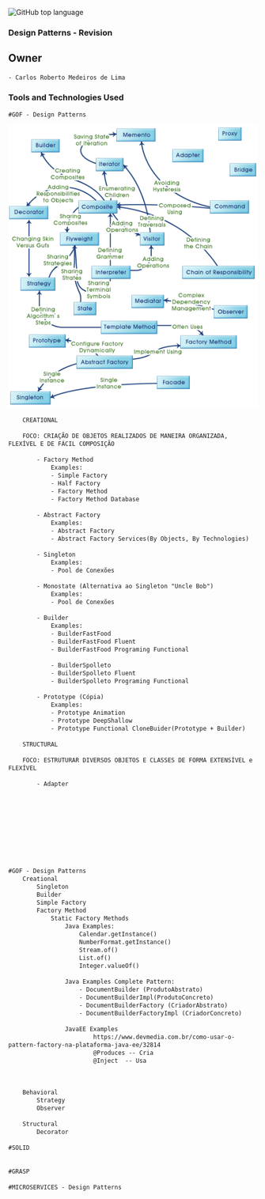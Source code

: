 ![GitHub top language](https://img.shields.io/github/languages/top/CarlosRobertoMedeiros/Backend-Java-red)
### Design Patterns - Revision

## Owner

	- Carlos Roberto Medeiros de Lima

### Tools and Technologies Used ###



	#GOF - Design Patterns
		
<p align="center">
  <img src= "https://github.com/CarlosRobertoMedeiros/revision-design-patterns/blob/master/design_pattern_gof_relation.gif" />
</p>


		CREATIONAL
		
		FOCO: CRIAÇÃO DE OBJETOS REALIZADOS DE MANEIRA ORGANIZADA, FLEXÍVEL E DE FÁCIL COMPOSIÇÃO
		
			- Factory Method
				Examples:
				- Simple Factory
				- Half Factory
				- Factory Method
				- Factory Method Database
			
			- Abstract Factory
				Examples:
				- Abstract Factory
				- Abstract Factory Services(By Objects, By Technologies)
			
			- Singleton
				Examples:
				- Pool de Conexões
			
			- Monostate (Alternativa ao Singleton "Uncle Bob")
				Examples:
				- Pool de Conexões
			
			- Builder
				Examples:
				- BuilderFastFood
				- BuilderFastFood Fluent
				- BuilderFastFood Programing Functional
				
				- BuilderSpolleto
				- BuilderSpolleto Fluent
				- BuilderSpolleto Programing Functional
			
			- Prototype (Cópia)
				Examples:
				- Prototype Animation
				- Prototype DeepShallow
				- Prototype Functional CloneBuider(Prototype + Builder)
		
		STRUCTURAL
		
		FOCO: ESTRUTURAR DIVERSOS OBJETOS E CLASSES DE FORMA EXTENSÍVEL e FLEXÍVEL
		
			- Adapter
			
			
				
				
				

			
			
	
	
	#GOF - Design Patterns
		Creational
			Singleton
			Builder
			Simple Factory
			Factory Method
				Static Factory Methods
					Java Examples: 
						Calendar.getInstance()
						NumberFormat.getInstance()	
						Stream.of()
						List.of()
						Integer.valueOf()
					
					Java Examples Complete Pattern:
						- DocumentBuilder (ProdutoAbstrato)
						- DocumentBuilderImpl(ProdutoConcreto)
						- DocumentBuilderFactory (CriadorAbstrato)	
						- DocumentBuilderFactoryImpl (CriadorConcreto)
					
					JavaEE Examples
							https://www.devmedia.com.br/como-usar-o-pattern-factory-na-plataforma-java-ee/32814
							@Produces -- Cria
							@Inject  -- Usa
						
						
		
		Behavioral
			Strategy
			Observer
			
		Structural
			Decorator
			
	#SOLID
		
	
	#GRASP
	
	#MICROSERVICES - Design Patterns
